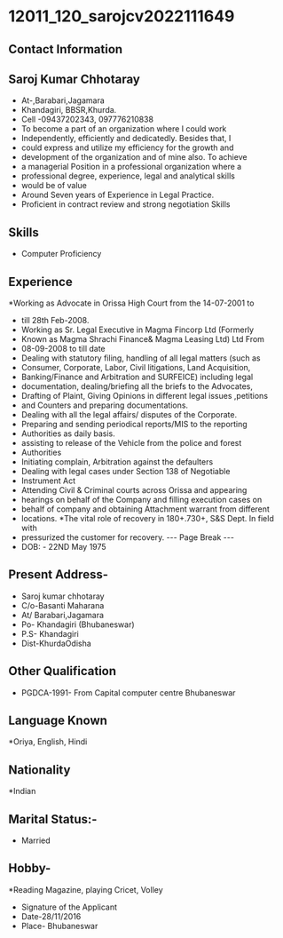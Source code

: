 # 12011_120_sarojcv2022111649

## Contact Information



## Saroj Kumar Chhotaray

* At-,Barabari,Jagamara
* Khandagiri, BBSR,Khurda.
* Cell -09437202343, 097776210838
* To become a part of an organization where I could work
* Independently, efficiently and dedicatedly. Besides that, I
* could express and utilize my efficiency for the growth and
* development of the organization and of mine also. To achieve
* a managerial Position in a professional organization where a
* professional degree, experience, legal and analytical skills
* would be of value
* Around Seven years of Experience in Legal Practice.
* Proficient in contract review and strong negotiation Skills


## Skills

* Computer Proficiency


## Experience

*Working as Advocate in Orissa High Court from the 14-07-2001 to
* till 28th Feb-2008.
* Working as Sr. Legal Executive in Magma Fincorp Ltd (Formerly
* Known as Magma Shrachi Finance& Magma Leasing Ltd) Ltd From
* 08-09-2008 to till date
* Dealing with statutory filing, handling of all legal matters (such as
* Consumer, Corporate, Labor, Civil litigations, Land Acquisition,
* Banking/Finance and Arbitration and SURFEICE) including legal
* documentation, dealing/briefing all the briefs to the Advocates,
* Drafting of Plaint, Giving Opinions in different legal issues ,petitions
* and Counters and preparing documentations.
* Dealing with all the legal affairs/ disputes of the Corporate.
* Preparing and sending periodical reports/MIS to the reporting
* Authorities as daily basis.
* assisting to release of the Vehicle from the police and forest
* Authorities
* Initiating complain, Arbitration against the defaulters
* Dealing with legal cases under Section 138 of Negotiable
* Instrument Act
* Attending Civil & Criminal courts across Orissa and appearing
* hearings on behalf of the Company and filling execution cases on
* behalf of company and obtaining Attachment warrant from different
* locations.
*The vital role of recovery in 180+.730+, S&S Dept. In field with
* pressurized the customer for recovery.
--- Page Break ---
* DOB: - 22ND May 1975


## Present Address-

* Saroj kumar chhotaray
* C/o-Basanti Maharana
* At/ Barabari,Jagamara
* Po- Khandagiri (Bhubaneswar)
* P.S- Khandagiri
* Dist-KhurdaOdisha


## Other Qualification

* PGDCA-1991- From Capital computer centre Bhubaneswar


## Language Known

*Oriya, English, Hindi


## Nationality

*Indian


## Marital Status:-

* Married


## Hobby-

*Reading Magazine, playing Cricet, Volley
* Signature of the Applicant
* Date-28/11/2016
* Place- Bhubaneswar

